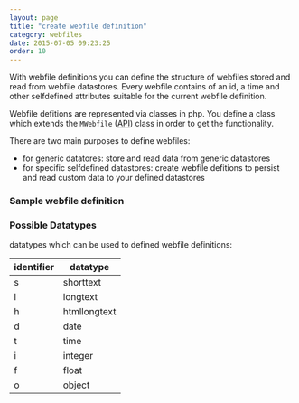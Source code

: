 ```yaml
---
layout: page
title: "create webfile definition"
category: webfiles
date: 2015-07-05 09:23:25
order: 10
---
```


With webfile definitions you can define the structure of webfiles stored and read from webfile datastores. Every webfile contains of an id, a time and other selfdefined attributes suitable for the current webfile definition.

Webfile defitions are represented via classes in php. You define a class which extends the `MWebfile` ([API]( http://sebastianmonzel.github.io/webfiles-framework-php-api/class-webfilesframework.core.datasystem.file.format.MWebfile.html)) class in order to get the functionality. 

There are two main purposes to define webfiles:
 - for generic datatores: store and read data from generic datastores 
 - for specific selfdefined datastores: create webfile defitions to persist and read custom data to your defined datastores
 
 
### Sample webfile definition



### Possible Datatypes
datatypes which can be used to defined webfile definitions:

| identifier | datatype     |
|------------|--------------|
| s          | shorttext    |
| l          | longtext     |
| h          | htmllongtext |
| d          | date         |
| t          | time         |
| i          | integer      |
| f          | float        |
| o          | object       |
